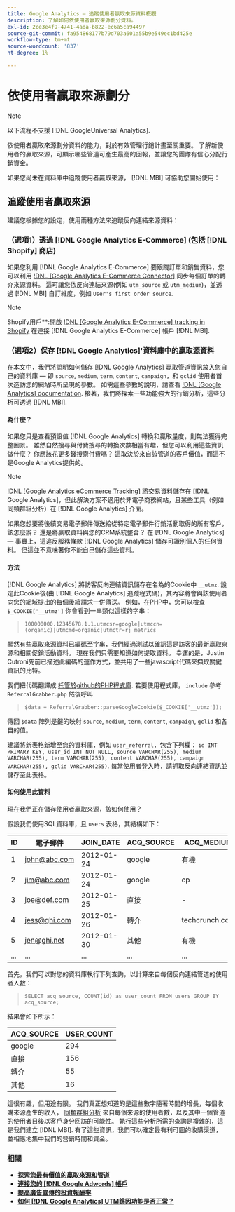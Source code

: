 ```yaml
---
title: Google Analytics — 追蹤使用者贏取來源資料概觀
description: 了解如何依使用者贏取來源劃分資料。
exl-id: 2ce3e4f9-4741-4ada-b822-ec6a5ca94497
source-git-commit: fa954868177b79d703a601a55b9e549ec1bd425e
workflow-type: tm+mt
source-wordcount: '837'
ht-degree: 1%

---
```


# 依使用者贏取來源劃分

>[!NOTE]
>
>以下流程不支援 [!DNL GoogleUniversal Analytics].

依使用者贏取來源劃分資料的能力，對於有效管理行銷計畫至關重要。 了解新使用者的贏取來源，可顯示哪些管道可產生最高的回報，並讓您的團隊有信心分配行銷資金。

如果您尚未在資料庫中追蹤使用者贏取來源， [!DNL MBI] 可協助您開始使用：

## 追蹤使用者贏取來源

建議您根據您的設定，使用兩種方法來追蹤反向連結來源資料：

### （選項1）透過 [!DNL Google Analytics E-Commerce] (包括 [!DNL Shopify] 商店)

如果您利用 [!DNL Google Analytics E-Commerce] 要跟蹤訂單和銷售資料，您可以利用 [!DNL [Google Analytics E-Commerce Connector]](../importing-data/integrations/google-ecommerce.md) 同步每個訂單的轉介來源資料。 這可讓您依反向連結來源(例如 `utm_source` 或 `utm_medium`)，並透過 [!DNL MBI] 自訂維度，例如 `User's first order source`.

>[!NOTE]
>
>Shopify用戶**:開啟 [!DNL [Google Analytics E-Commerce] tracking in Shopify](http://docs.shopify.com/manual/settings/general/google-analytics#ecommerce-tracking) 在連接 [!DNL Google Analytics E-Commerce] 帳戶 [!DNL MBI].

### （選項2）保存 [!DNL Google Analytics]&#39;資料庫中的贏取源資料

在本文中，我們將說明如何儲存 [!DNL Google Analytics] 贏取管道資訊放入您自己的資料庫 — 即 `source`, `medium`, `term`, `content`, `campaign`，和 `gclid` 使用者首次造訪您的網站時所呈現的參數。 如需這些參數的說明，請查看 [!DNL [Google Analytics] documentation](http://support.google.com/analytics/bin/answer.py?hl=en&amp;answer=1191184). 接著，我們將探索一些功能強大的行銷分析，這些分析可透過 [!DNL MBI].

#### 為什麼？

如果您只是查看預設值 [!DNL Google Analytics] 轉換和贏取量度，則無法獲得完整圖景。 雖然自然搜尋與付費搜尋的轉換次數相當有趣，但您可以利用這些資訊做什麼？ 你應該花更多錢搜索付費嗎？ 這取決於來自該管道的客戶價值，而這不是Google Analytics提供的。

>[!NOTE]
>
>[!DNL [Google Analytics eCommerce Tracking]](https://developers.google.com/analytics/devguides/collection/gajs/gaTrackingEcommerce) 將交易資料儲存在 [!DNL Google Analytics]，但此解決方案不適用於非電子商務網站，且某些工具（例如同類群組分析）在 [!DNL Google Analytics] 介面。

如果您想要將後續交易電子郵件傳送給從特定電子郵件行銷活動取得的所有客戶，該怎麼辦？ 還是將贏取資料與您的CRM系統整合？ 在 [!DNL Google Analytics]  — 事實上，這違反服務條款 [!DNL Google Analytics] 儲存可識別個人的任何資料。  但這並不意味著你不能自己儲存這些資料。

#### 方法

[!DNL Google Analytics] 將訪客反向連結資訊儲存在名為的Cookie中 `__utmz`. 設定此Cookie後(由 [!DNL Google Analytics] 追蹤程式碼)，其內容將會與該使用者向您的網域提出的每個後續請求一併傳送。 例如，在PHP中，您可以檢查 `$_COOKIE['__utmz']` 你會看到一串類似這樣的字串：

> `100000000.12345678.1.1.utmcsr=google|utmccn=(organic)|utmcmd=organic|utmctr=rj metrics`

顯然有些贏取來源資料已編碼至字串，我們經過測試以確認這是訪客的最新贏取來源和相關促銷活動資料。 現在我們只需要知道如何提取資料。 幸運的是，Justin Cutroni先前已描述此編碼的運作方式，並共用了一些javascript代碼來擷取關鍵資訊的比特。

我們把代碼翻譯成 [托管於github的PHP程式庫](https://github.com/RJMetrics/referral-grabber-php).   若要使用程式庫， `include` 參考 `ReferralGrabber.php` 然後呼叫

> `$data = ReferralGrabber::parseGoogleCookie($_COOKIE['__utmz']);`

傳回 `$data` 陣列是鍵的映射 `source`, `medium`, `term`, `content`, `campaign`, `gclid` 和各自的值。

建議將新表格新增至您的資料庫，例如 `user_referral`，包含下列欄： `id INT PRIMARY KEY, user_id INT NOT NULL, source VARCHAR(255), medium VARCHAR(255), term VARCHAR(255), content VARCHAR(255), campaign VARCHAR(255), gclid VARCHAR(255)`. 每當使用者登入時，請抓取反向連結資訊並儲存至此表格。

#### 如何使用此資料

現在我們正在儲存使用者贏取來源，該如何使用？

假設我們使用SQL資料庫，且 `users` 表格，其結構如下：

| ID | 電子郵件 | JOIN_DATE | ACQ_SOURCE | ACQ_MEDIUM |
|--- |--- |--- |--- |--- |
| 1 | john@abc.com | 2012-01-24 | google | 有機 |
| 2 | jim@abc.com | 2012-01-24 | google | cp |
| 3 | joe@def.com | 2012-01-25 | 直接 | - |
| 4 | jess@ghi.com | 2012-01-26 | 轉介 | techcrunch.com |
| 5 | jen@ghi.net | 2012-01-30 | 其他 | 有機 |
| ... | ... | ... | ... | ... |

首先，我們可以對您的資料庫執行下列查詢，以計算來自每個反向連結管道的使用者人數：

> `SELECT acq_source, COUNT(id) as user_count FROM users GROUP BY acq_source;`

結果會如下所示：

| ACQ_SOURCE | USER_COUNT |
|--- |--- |
| google | 294 |
| 直接 | 156 |
| 轉介 | 55 |
| 其他 | 16 |

這很有趣，但用途有限。 我們真正想知道的是這些數字隨著時間的增長，每個收購來源產生的收入， [同類群組分析](http://cohortanalysis.com/) 來自每個來源的使用者數，以及其中一個管道的使用者日後以客戶身分回訪的可能性。 執行這些分析所需的查詢是複雜的，這是我們建立 [!DNL MBI]. 有了這些資訊，我們可以確定最有利可圖的收購渠道，並相應地集中我們的營銷時間和資金。

### 相關

* **[探索您最有價值的贏取來源和管道](../analysis/most-value-source-channel.md)**
* **[連接您的 [!DNL Google Adwords] 帳戶](../importing-data/integrations/google-adwords.md)**
* **[提高廣告宣傳的投資報酬率](../analysis/roi-ad-camp.md)**
* **[如何 [!DNL Google Analytics] UTM歸因功能是否正常？](../analysis/utm-attributes.md)**

